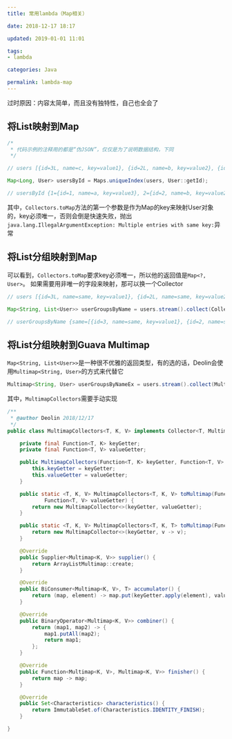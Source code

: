 ```yaml
---
title: 常用lambda（Map相关）

date: 2018-12-17 18:17

updated: 2019-01-01 11:01

tags:
- lambda

categories: Java

permalink: lambda-map
---
```


过时原因：内容太简单，而且没有独特性，自己也全会了

## 将List映射到Map

~~~java
/*
 * 代码示例的注释用的都是“伪JSON”，仅仅是为了说明数据结构，下同
 */

// users [{id=3L, name=c, key=value1}, {id=2L, name=b, key=value2}, {id=1L, name=a, key=value3}]

Map<Long, User> usersById = Maps.uniqueIndex(users, User::getId);

// usersById {1={id=1, name=a, key=value3}, 2={id=2, name=b, key=value2}, 3={id=3, name=c, key=value1}}
~~~



其中，`Collectors.toMap`方法的第一个参数是作为Map的key来映射User对象的，key必须唯一，否则会倒是快速失败，抛出`java.lang.IllegalArgumentException: Multiple entries with same key:`异常



## 将List分组映射到Map

可以看到，`Collectors.toMap`要求key必须唯一，所以他的返回值是`Map<?, User>`。
如果需要用非唯一的字段来映射，那可以换一个Collector

~~~java
// users [{id=3L, name=same, key=value1}, {id=2L, name=same, key=value2}, {id=1L, name=diff, key=value3}]

Map<String, List<User>> userGroupsByName = users.stream().collect(Collectors.groupingBy(User::getName));

// userGroupsByName {same=[{id=3, name=same, key=value1}, {id=2, name=same, key=value2}], diff=[{id=1, name=diff, key=value3}]}
~~~



## 将List分组映射到Guava Multimap

`Map<String, List<User>>`是一种很不优雅的返回类型，有的选的话，Deolin会使用`Multimap<String, User>`的方式来代替它

~~~java
Multimap<String, User> userGroupsByNameEx = users.stream().collect(MultimapCollectors.groupingBy(User::getName));
~~~



其中，`MultimapCollectors`需要手动实现

~~~java
/**
 * @author Deolin 2018/12/17
 */
public class MultimapCollectors<T, K, V> implements Collector<T, Multimap<K, V>, Multimap<K, V>> {

    private final Function<T, K> keyGetter;
    private final Function<T, V> valueGetter;

    public MultimapCollectors(Function<T, K> keyGetter, Function<T, V> valueGetter) {
        this.keyGetter = keyGetter;
        this.valueGetter = valueGetter;
    }

    public static <T, K, V> MultimapCollectors<T, K, V> toMultimap(Function<T, K> keyGetter,
            Function<T, V> valueGetter) {
        return new MultimapCollector<>(keyGetter, valueGetter);
    }

    public static <T, K, V> MultimapCollectors<T, K, T> toMultimap(Function<T, K> keyGetter) {
        return new MultimapCollector<>(keyGetter, v -> v);
    }

    @Override
    public Supplier<Multimap<K, V>> supplier() {
        return ArrayListMultimap::create;
    }

    @Override
    public BiConsumer<Multimap<K, V>, T> accumulator() {
        return (map, element) -> map.put(keyGetter.apply(element), valueGetter.apply(element));
    }

    @Override
    public BinaryOperator<Multimap<K, V>> combiner() {
        return (map1, map2) -> {
            map1.putAll(map2);
            return map1;
        };
    }

    @Override
    public Function<Multimap<K, V>, Multimap<K, V>> finisher() {
        return map -> map;
    }

    @Override
    public Set<Characteristics> characteristics() {
        return ImmutableSet.of(Characteristics.IDENTITY_FINISH);
    }

}
~~~





















